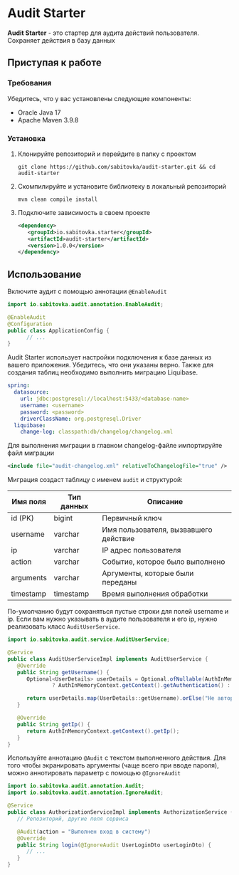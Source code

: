 # Audit Starter

**Audit Starter** - это стартер для аудита действий пользователя. Сохраняет действия в базу данных

## Приступая к работе
### Требования
Убедитесь, что у вас установлены следующие компоненты:
- Oracle Java 17
- Apache Maven 3.9.8

### Установка

1. Клонируйте репозиторий и перейдите в папку с проектом
   ```shell
   git clone https://github.com/sabitovka/audit-starter.git && cd audit-starter
   ```
2. Скомпилируйте и установите библиотеку в локальный репозиторий
   ```shell
   mvn clean compile install
   ```
3. Подключите зависимость в своем проекте
   ```xml
   <dependency>
      <groupId>io.sabitovka.starter</groupId>
      <artifactId>audit-starter</artifactId>
      <version>1.0.0</version>
   </dependency>
   ```

## Использование
Включите аудит с помощью аннотации `@EnableAudit`

```java
import io.sabitovka.audit.annotation.EnableAudit;

@EnableAudit
@Configuration
public class ApplicationConfig {
      // ...
}
```

Audit Starter использует настройки подключения к базе данных из вашего приложения. Убедитесь, что они указаны верно.
Также для создания таблиц необходимо выполнить миграцию Liquibase.
```yaml
spring:
  datasource:
    url: jdbc:postgresql://localhost:5433/<database-name>
    username: <username>
    password: <password>
    driverClassName: org.postgresql.Driver
  liquibase:
    change-log: classpath:db/changelog/changelog.xml
```

Для выполнения миграции в главном changelog-файле импортируйте файл миграции
```xml
<include file="audit-changelog.xml" relativeToChangelogFile="true" />
```

Миграция создаст таблицу с именем `audit` и структурой:

| Имя поля   | Тип данных | Описание                              |
|------------|------------|---------------------------------------|
| id (PK)    | bigint     | Первичный ключ                        |
| username   | varchar    | Имя пользователя, вызвавшего действие |
| ip         | varchar    | IP адрес пользователя                 |
| action     | varchar    | Событие, которое было выполнено       |
| arguments  | varchar    | Аргументы, которые были переданы      |
| timestamp  | timestamp  | Время выполнения обработки            |

По-умолчанию будут сохраняться пустые строки для полей username и ip. Если вам нужно указывать в аудите пользователя и его ip,
нужно реализовать класс `AuditUserService`.

```java
import io.sabitovka.audit.service.AuditUserService;

@Service
public class AuditUserServiceImpl implements AuditUserService {
   @Override
   public String getUsername() {
      Optional<UserDetails> userDetails = Optional.ofNullable(AuthInMemoryContext.getContext().isLoggedIn()
              ? AuthInMemoryContext.getContext().getAuthentication() : null);

      return userDetails.map(UserDetails::getUsername).orElse("Не авторизован");
   }

   @Override
   public String getIp() {
      return AuthInMemoryContext.getContext().getIp();
   }
}
```

Используйте аннотацию `@Audit` с текстом выполненного действия. Для того чтобы экранировать аргументы (чаще всего при вводе пароля),
можно аннотировать параметр с помощью `@IgnoreAudit`

```java
import io.sabitovka.audit.annotation.Audit;
import io.sabitovka.audit.annotation.IgnoreAudit;

@Service
public class AuthorizationServiceImpl implements AuthorizationService {
   // Репозиторий, другие поля сервиса

   @Audit(action = "Выполнен вход в систему")
   @Override
   public String login(@IgnoreAudit UserLoginDto userLoginDto) {
      // ...
   }
}
```
